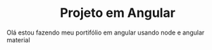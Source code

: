 <h1 align="center"> Projeto em Angular</h1>
<p> Olá estou fazendo meu portifólio em angular  usando node e angular material</p>
